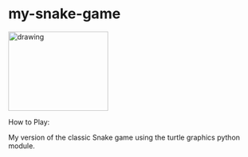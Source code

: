 # my-snake-game

<div>
  <a>
  <img src="https://www.zocalopublicsquare.org/wp-content/uploads/2022/02/nostalgia-L.jpg" alt="drawing" width="200" height=160>
  </a>
</div>

How to Play:




My version of the classic Snake game using the turtle graphics python module.
